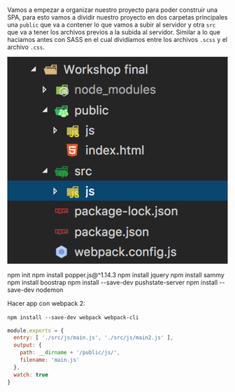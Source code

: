 # 


Vamos a empezar a organizar nuestro proyecto para poder construir una SPA, para esto vamos a dividir nuestro proyecto en dos carpetas principales una `public` que va a contener lo que vamos a subir al servidor y otra `src` que va a tener los archivos previos a la subida al servidor. Similar a lo que hacíamos antes con SASS en el cual dividíamos entre los archivos `.scss` y el archivo `.css`.

![Ejemplo de estructura de carpetas](./16_02_folders_example.png)

npm init
npm install popper.js@^1.14.3
npm install jquery
npm install sammy
npm install boostrap
npm install --save-dev pushstate-server
npm install --save-dev nodemon

Hacer app con webpack 2:

`npm install --save-dev webpack webpack-cli`

```js
module.exports = {
  entry: [ './src/js/main.js', './src/js/main2.js' ],
  output: {
    path: __dirname + '/public/js/',
    filename: 'main.js'
  },
  watch: true
}
```